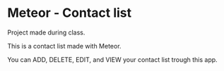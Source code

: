 # Meteor - Contact list
Project made during class.

This is a contact list made with Meteor.

You can ADD, DELETE, EDIT, and VIEW your contact list trough this app.
